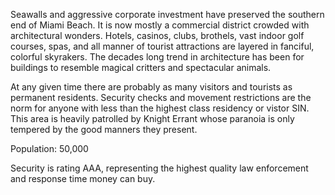 Seawalls and aggressive corporate investment have preserved the southern end of Miami Beach. It is now mostly a commercial district crowded with architectural wonders. Hotels, casinos, clubs, brothels, vast indoor golf courses, spas, and all manner of tourist attractions are layered in fanciful, colorful skyrakers. The decades long trend in architecture has been for buildings to resemble magical critters and spectacular animals.  
  
At any given time there are probably as many visitors and tourists as permanent residents. Security checks and movement restrictions are the norm for anyone with less than the highest class residency or vistor SIN. This area is heavily patrolled by Knight Errant whose paranoia is only tempered by the good manners they present.   
  
Population: 50,000  
  
Security is rating AAA, representing the highest quality law enforcement and response time money can buy.